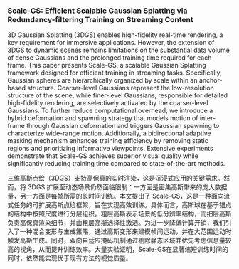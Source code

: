 ### Scale-GS: Efficient Scalable Gaussian Splatting via Redundancy-filtering Training on Streaming Content

3D Gaussian Splatting (3DGS) enables high-fidelity real-time rendering, a key requirement for immersive applications. However, the extension of 3DGS to dynamic scenes remains limitations on the substantial data volume of dense Gaussians and the prolonged training time required for each frame. This paper presents Scale-GS, a scalable Gaussian Splatting framework designed for efficient training in streaming tasks. Specifically, Gaussian spheres are hierarchically organized by scale within an anchor-based structure. Coarser-level Gaussians represent the low-resolution structure of the scene, while finer-level Gaussians, responsible for detailed high-fidelity rendering, are selectively activated by the coarser-level Gaussians. To further reduce computational overhead, we introduce a hybrid deformation and spawning strategy that models motion of inter-frame through Gaussian deformation and triggers Gaussian spawning to characterize wide-range motion. Additionally, a bidirectional adaptive masking mechanism enhances training efficiency by removing static regions and prioritizing informative viewpoints. Extensive experiments demonstrate that Scale-GS achieves superior visual quality while significantly reducing training time compared to state-of-the-art methods.

三维高斯点绘（3DGS）支持高保真的实时渲染，这是沉浸式应用的关键需求。然而，将 3DGS 扩展至动态场景仍然面临限制：一方面是密集高斯带来的庞大数据量，另一方面是每帧所需的长时间训练。本文提出了 Scale-GS，这是一种面向流式任务的可扩展高斯点绘框架，旨在实现高效训练。具体而言，高斯球在基于锚点的结构中按照尺度进行分层组织。粗层高斯表示场景的低分辨率结构，而细层高斯负责高保真渲染细节，并由粗层高斯选择性激活。为进一步降低计算开销，我们引入了一种混合变形与生成策略，通过高斯变形来建模帧间运动，并在大范围运动时触发高斯生成。同时，双向自适应掩码机制通过剔除静态区域并优先考虑信息量较高的视角，从而提升训练效率。大量实验证明，Scale-GS在显著缩短训练时间的同时，依然能实现优于现有方法的视觉质量。
